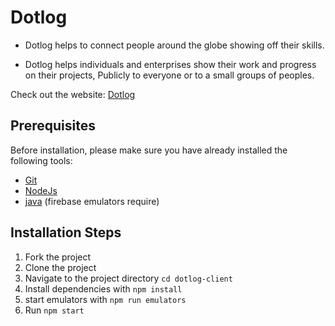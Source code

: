 # Dotlog

- Dotlog helps to connect people around the globe showing off their skills.

- Dotlog helps individuals and enterprises show their work and progress on their projects, Publicly to everyone or to a small groups of peoples.

Check out the website: [Dotlog](http://dotlog-f5dc5.web.app/)

## Prerequisites

Before installation, please make sure you have already installed the following tools:

- [Git](https://git-scm.com/downloads)
- [NodeJs](https://nodejs.org/en/download/)
- [java](https://java.com/download/ie_manual.jsp) (firebase emulators require)

## Installation Steps

1. Fork the project
2. Clone the project
3. Navigate to the project directory `cd dotlog-client`
4. Install dependencies with `npm install`
5. start emulators with `npm run emulators`
6. Run `npm start`
